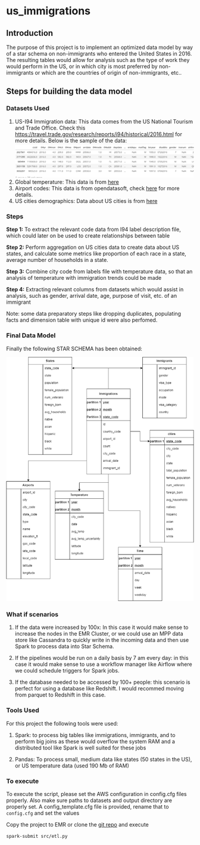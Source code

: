 # us_immigrations

## Introduction

The purpose of this project is to implement an optimized data model by way of a star schema on non-immigrants who entered the United States in 2016.
The resulting tables would allow for analysis such as the type of work they would perform in the US, or in which city is most preferred by non-immigrants or which are the countries of origin of non-immigrants, etc..

## Steps for building the data model
### Datasets Used
1. US-I94 Immigration data: This data comes from the US National Tourism and Trade Office. Check this https://travel.trade.gov/research/reports/i94/historical/2016.html for more details. Below is the sample of the data:
![Sample Data](us_i94_immigration_data.png)
2. Global temperature: This data is from [here](https://www.kaggle.com/berkeleyearth/climate-change-earth-surface-temperature-data)
3. Airport codes:  This data is from opendatasoft, check [here](https://public.opendatasoft.com/explore/dataset/us-cities-demographics/export/) for more details.
4. US cities demographics: Data about US cities is from [here](https://datahub.io/core/airport-codes#data)

### Steps

**Step 1:** To extract the relevant code data from I94 label description file, which could later on be used to create relationships between table

**Step 2:** Perform aggregation on US cities data to create data about US states, and calculate some metrics like proportion of each race in a state, average number of households in a state.

**Step 3:** Combine city code from labels file with temperature data, so that an analysis of temperature with immigration trends could be made

**Step 4:** Extracting relevant columns from datasets which would assist in analysis, such as gender, arrival date, age, purpose of visit, etc. of an immigrant

Note: some data preparatory steps like dropping duplicates, populating facts and dimension table with unique id were also perfomed.

### Final Data Model
Finally the following STAR SCHEMA has been obtained:

![DB design](us_immi_db_design.png)

### What if scenarios

1. If the data were increased by 100x: In this case it would make sense to increase the nodes in the EMR Cluster, or we could use an MPP data store like Cassandra to quickly write in the incoming data and then use Spark to process data into Star Schema.

2. If the pipelines would be run on a daily basis by 7 am every day: in this case it would make sense to use a workflow manager like Airflow where we could schedule triggers for Spark jobs.

3. If the database needed to be accessed by 100+ people: this scenario is perfect for using a database like Redshift. I would recommed moving from parquet to Redshift in this case.

### Tools Used

For this project the following tools were used:

1. Spark: to process big tables like immigrations, immigrants, and to perform big joins as these would overflow the system RAM and a distributed tool like Spark is well suited for these jobs

2. Pandas: To process small, medium data like states (50 states in the US), or US temperature data (used 190 Mb of RAM)

### To execute

To execute the script, please set the AWS configuration in config.cfg files properly. Also make sure paths to datasets and output directory are properly set. A config_template.cfg file is provided, rename that to `config.cfg` and set the values

Copy the project to EMR or clone the [git repo](https://github.com/sahil350/us_immigrations) and execute

```
spark-submit src/etl.py
```
